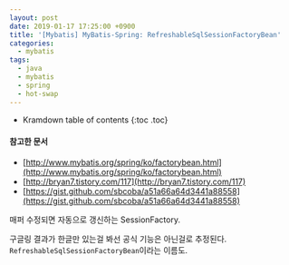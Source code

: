 ```yaml
---
layout: post
date: 2019-01-17 17:25:00 +0900
title: '[Mybatis] MyBatis-Spring: RefreshableSqlSessionFactoryBean'
categories:
  - mybatis
tags:
  - java
  - mybatis
  - spring
  - hot-swap
---
```


* Kramdown table of contents
{:toc .toc}

#### 참고한 문서

- [http://www.mybatis.org/spring/ko/factorybean.html](http://www.mybatis.org/spring/ko/factorybean.html)
- [http://bryan7.tistory.com/117](http://bryan7.tistory.com/117)
- [https://gist.github.com/sbcoba/a51a66a64d3441a88558](https://gist.github.com/sbcoba/a51a66a64d3441a88558)

매퍼 수정되면 자동으로 갱신하는 SessionFactory.

구글링 결과가 한글만 있는걸 봐선 공식 기능은 아닌걸로 추정된다. `RefreshableSqlSessionFactoryBean`이라는 이름도.

